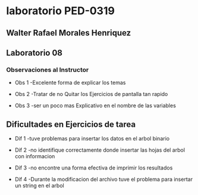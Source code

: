 # laboratorio PED-0319

## Walter Rafael Morales Henriquez

## Laboratorio 08

### Observaciones  al  Instructor 

* Obs 1
-Excelente forma de explicar los temas 

* Obs 2
-Tratar de no Quitar los Ejercicios de pantalla tan rapido

* Obs 3
-ser un poco mas Explicativo en el nombre de las variables

## Dificultades en Ejercicios de tarea

* Dif 1
-tuve problemas para insertar los datos en el arbol binario

* Dif 2
-no identifique correctamente donde insertar las hojas del arbol con informacion

* Dif 3
-no encontre una forma efectiva de imprimir los resultados

* Dif 4
-Durante la modificacion del archivo tuve el problema para insertar un string en el arbol